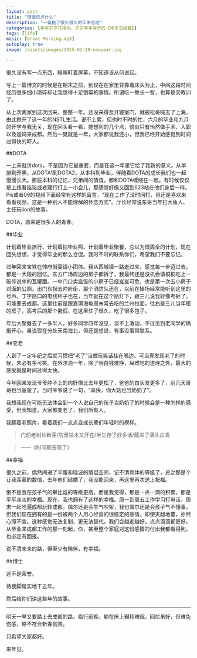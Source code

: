```yaml
---
layout: post
title: "随便说点什么"
description: "一篇拖了很久很久的年末总结"
categories: [年年岁岁花相似，岁岁年年写代码【年末总结篇】]
tags: [life]
music: [Great Morning.mp3]
autoplay: true
image: /assets/images/2015-02-28-newyear.jpg

---
```


很久没有写一点东西，眼睛盯着屏幕，不知道该从何说起。

写上一篇博文的时候是在期末之前，到现在在家里背靠着床头为止，中间这段时间经历很多细小琐碎却让我觉得十足倒霉的事情。所谓吃一堑长一智，也算是买教训了。

<!-- more -->

从上次离家到这次回来，整整一年。还没来得及开寝室门，就被松哥喊去了上海，由此掀开了这一年的NSTL生活。说不上累，但也时不时的忙，六月的毕业和九月的开学与我无关，现在回头看一看，能想到的几个点，貌似只有怡然做手术、入职以及爸妈来成都。然后一晃就是一年，大家都说我还小，但我已经开始感觉到时间过得快的吓人。

##DOTA

一上来就讲dota，不是因为它最重要，而是在这一年里它给了我新的意义。从单排到开黑，从DOTA1到DOTA2，从本科到毕业，伴随着DOTA的成长我们也一起慢慢长大。那些本科的记忆，兄弟间的情谊，都和DOTA缠绕在一起。有时候仅仅是上线看铭铭或者建行打上一小会儿，那感觉好像又回到623站在他们身后一样。Pis或者09的视频下面经常有这样的留言，“现在工作了没时间打，但还是喜欢来看看视频，这是一种别人不能理解的怀念方式”。厅长经常说东哥当年打大鱼人、主任玩lion的故事。

DOTA，原来是很多人的青春。

##毕业

计划着毕业旅行、计划着拍毕业照、计划着毕业聚餐，总以为很周全的计划，现在回头想想，才觉得毕业的那么仓促。我时不时的联系你们，希望我们不要忘记。

过年回来宝铁在帅府街宴请小团体。我从西城墙一路走过来，感觉每一步迈过去，都是一大段的回忆。东方广场周边的房子都拆了，我最终还是没机会请桐桐吃上一碗传说中的瓦罐面。一中门口卖盒饭的小房子已经岌岌可危，也是第一次去小房子对面的公厕。出门东拐去帅府街，那个消防队还在，以前在操场经常能听到这里的号声。丁字路口的电线杆子也在，当年就在这个路灯下，跟三儿说我好像考砸了，可能要去成都。这里往前是跟嘉琪海龟周末常去吃的兰州拉面，往右是三儿当年租的房子，高考后的那个暑假，在这里住了很久，吃了很多包子。

年后大聚餐去了一多半人，好多同学四年没见，谈不上激动，不过见到老同学的确挺开心。虽说现在分处天南海北，但还是想说，有事没事常联系。

##变老

人到了一定年纪之后就习惯把“老了”当做玩笑话挂在嘴边。可当真发现老了的时候，未必有多可笑。在外漂泊一年，除了明白钱难挣，屎难吃的道理之外，最大的感受就是时间过得太快。

今年回来发现爷爷脖子上的肉好像比去年更松了，爸爸的白头发更多了，前几天哥哥也当爸爸了。当时爷爷说了一句，“真快，你大姑也当奶奶了”。

我想我现在可能无法体会到一个人说自己的孩子当奶奶了的时候会是一种怎样的感受，但我知道，大家都变老了，我们所有人。

我翻着老照片，看着我们一点点变成长辈们年轻时的模样。

> 门前老树长新芽/院里枯木又开花/半生存了好多话/藏进了满头白发

> ——《时间都去哪了》

##幸福

很久之前，偶然间进了羊蛋和晓波的情侣空间，记不清具体的等级了，总之那是个让我羡慕的数值，去年他们结婚了，我没能回来，再这里再次送上祝福。

倒不是我在孩子气的攀比谁的等级更高，而是我觉得，那是一点一滴的积累，那是平平淡淡的幸福。现在，我也拥有了这样的幸福。周一到周五工作学习打电话，周末一起吃遍成都玩转成都。偶尔还是会生气吵架，我也偶尔还是会孩子气不懂事，但我们现在拥有的是一份被两个人用心经营的很稳定的感情。即使天翻地覆，亦然心照不宣。这种感觉无法复制，更无法替代。我们会越走越好，点点滴滴都更好。从毕业来成都工作的那一刻起，你，甚至整个家庭对这份感情的付出我都看得到，也必定有回报。

说不清未来的路，但至少有陪伴，有幸福。

##博士

这不是荣誉。

待我脚踏实地干五年。

然后给你们讲这些年的故事。

---

明天一早又要踏上去成都的路，临行前晚，躺在床上辗转难眠。回忆虽好，但难免伤感，略不符合新春氛围。

只希望大家都好。

来年见。


